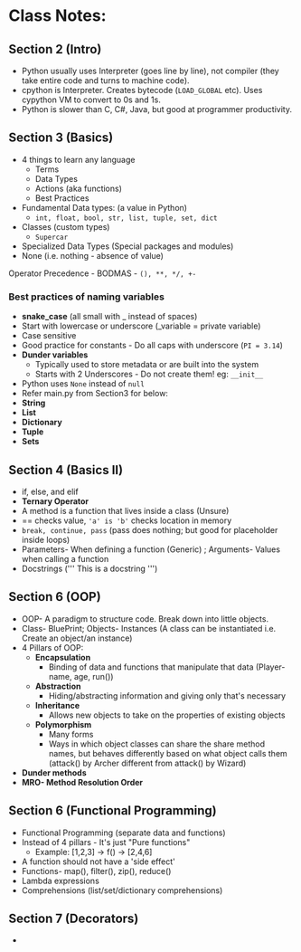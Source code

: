 # Class Notes:

## Section 2 (Intro)
- Python usually uses Interpreter (goes line by line), not compiler (they take entire code and turns to machine code).
- cpython is Interpreter. Creates bytecode (`LOAD_GLOBAL` etc). Uses cypython VM to convert to 0s and 1s.
- Python is slower than C, C#, Java, but good at programmer productivity.

## Section 3 (Basics)
- 4 things to learn any language
    - Terms
    - Data Types
    - Actions (aka functions)
    - Best Practices
- Fundamental Data types: (a value in Python)
    - ` int, float, bool, str, list, tuple, set, dict `
- Classes (custom types)
    - `Supercar`
- Specialized Data Types (Special packages and modules)
- None (i.e. nothing - absence of value)

Operator Precedence - BODMAS - `(), **, */, +- `

### Best practices of naming variables
- <b>snake_case</b> (all small with _ instead of spaces)
- Start with lowercase or underscore (_variable = private variable)
- Case sensitive
- Good practice for constants - Do all caps with underscore (`PI = 3.14`)
- <b>Dunder variables</b>
    - Typically used to store metadata or are built into the system
    - Starts with 2 Underscores - Do not create them! eg: `__init__`
- Python uses `None` instead of `null`
- Refer main.py from Section3 for below:
- <b>String</b>
- <b>List</b>
- <b>Dictionary</b>
- <b>Tuple</b>
- <b>Sets</b>

## Section 4 (Basics II)
- if, else, and elif
- <b>Ternary Operator</b>
- A method is a function that lives inside a class (Unsure)
- == checks value, ```'a' is 'b'``` checks location in memory
- ```break, continue, pass``` (pass does nothing; but good for placeholder inside loops)
- Parameters- When defining a function (Generic) ; Arguments- Values when calling a function
- Docstrings (''' This is a docstring ''')

## Section 6 (OOP)
- OOP- A paradigm to structure code. Break down into little objects.
- Class- BluePrint; Objects- Instances (A class can be instantiated i.e. Create an object/an instance)
- 4 Pillars of OOP:
    - <b>Encapsulation</b>
        - Binding of data and functions that manipulate that data (Player- name, age, run())
    - <b>Abstraction</b>
        - Hiding/abstracting information and giving only that's necessary
    - <b>Inheritance</b>
        - Allows new objects to take on the properties of existing objects
    - <b>Polymorphism</b>
        - Many forms
        - Ways in which object classes can share the share method names, but behaves differently based on what object calls them (attack() by Archer different from attack() by Wizard)
- <b>Dunder methods</b>
- <b>MRO- Method Resolution Order</b>

## Section 6 (Functional Programming)
- Functional Programming (separate data and functions)
- Instead of 4 pillars - It's just "Pure functions"
    - Example: [1,2,3] -> f() -> [2,4,6]
- A function should not have a 'side effect'
- Functions- map(), filter(), zip(), reduce()
- Lambda expressions
- Comprehensions (list/set/dictionary comprehensions)

## Section 7 (Decorators)
-  